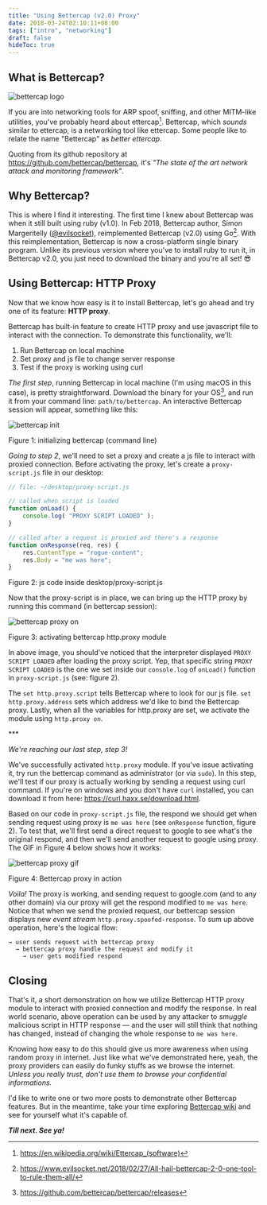```yaml
---
title: "Using Bettercap (v2.0) Proxy"
date: 2018-03-24T02:10:11+08:00
tags: ["intro", "networking"]
draft: false
hideToc: true
---
```


## What is Bettercap?

![bettercap logo](/images/bettercap/bettercap-logo-sm.png#featured)

If you are into networking tools for ARP spoof, sniffing, and other MITM-like utilities, you've probably heard about ettercap[^1]. Bettercap, which *sounds* similar to ettercap, is a networking tool like ettercap. Some people like to relate the name "Bettercap" as _better ettercap_.

<!--more-->

Quoting from its github repository at https://github.com/bettercap/bettercap, it's _"The state of the art network attack and monitoring framework"_.

## Why Bettercap?

This is where I find it interesting. The first time I knew about Bettercap was when it still built using ruby (v1.0). In Feb 2018, Bettercap author, Simon Margeritelly ([@evilsocket](https://twitter.com/evilsocket)), reimplemented Bettercap (v2.0) using Go[^2]. With this reimplementation, Bettercap is now a cross-platform single binary program. Unlike its previous version where you've to install ruby to run it, in Bettercap v2.0, you just need to download the binary and you're all set! 😎

## Using Bettercap: HTTP Proxy

Now that we know how easy is it to install Bettercap, let's go ahead and try one of its feature: **HTTP proxy**.

Bettercap has built-in feature to create HTTP proxy and use javascript file to interact with the connection. To demonstrate this functionality, we'll:

1. Run Bettercap on local machine
2. Set proxy and js file to change server response
3. Test if the proxy is working using curl

*The first step*, running Bettercap in local machine (I'm using macOS in this case), is pretty straightforward. Download the binary for your OS[^3], and run it from your command line: `path/to/bettercap`. An interactive Bettercap session will appear, something like this:

![bettercap init](/images/bettercap/bettercap-init.jpg) 
<p class="figure-text">Figure 1: initializing bettercap (command line)</p>

*Going to step 2*, we'll need to set a proxy and create a js file to interact with proxied connection. Before activating the proxy, let's create a `proxy-script.js` file in our desktop:

```js
// file: ~/desktop/proxy-script.js

// called when script is loaded
function onLoad() {
    console.log( "PROXY SCRIPT LOADED" );
}

// called after a request is proxied and there's a response
function onResponse(req, res) {
    res.ContentType = "rogue-content";
    res.Body = "me was here";
}
```
<p class="figure-text">Figure 2: js code inside desktop/proxy-script.js</p>

Now that the proxy-script is in place, we can bring up the HTTP proxy by running this command (in bettercap session):

![bettercap proxy on](/images/bettercap/bettercap-proxy-on.jpg) 
<p class="figure-text">Figure 3: activating bettercap http.proxy module</p>

In above image, you should've noticed that the interpreter displayed `PROXY SCRIPT LOADED` after loading the proxy script. Yep, that specific string `PROXY SCRIPT LOADED` is the one we set inside our `console.log` of `onLoad()` function in `proxy-script.js` (see: figure 2).

The `set http.proxy.script` tells Bettercap where to look for our js file. `set http.proxy.address` sets which address we'd like to bind the Bettercap proxy. Lastly, when all the variables for http.proxy are set, we activate the module using `http.proxy on`.

<p class="text-center">***</p>

*We're reaching our last step, step 3!* 

We've successfully activated `http.proxy` module. If you've issue activating it, try run the bettercap command as administrator (or via `sudo`). In this step, we'll test if our proxy is actually working by sending a request using curl command. If you're on windows and you don't have `curl` installed, you can download it from here: https://curl.haxx.se/download.html.

Based on our code in `proxy-script.js` file, the respond we should get when sending request using proxy is `me was here` (see `onResponse` function, figure 2). To test that, we'll first send a direct request to google to see what's the original respond, and then we'll send another request to google using proxy. The GIF in Figure 4 below shows how it works:

![bettercap proxy gif](/images/bettercap/bettercap-proxy-google.gif) 
<p class="figure-text">Figure 4: Bettercap proxy in action</p>

*Voila!* The proxy is working, and sending request to google.com (and to any other domain) via our proxy will get the respond modified to `me was here`. Notice that when we send the proxied request, our bettercap session displays new *event stream* `http.proxy.spoofed-response`. To sum up above operation, here's the logical flow: 

```
→ user sends request with bettercap proxy 
  → bettercap proxy handle the request and modify it 
    → user gets modified respond 
```

## Closing

That's it, a short demonstration on how we utilize Bettercap HTTP proxy module to interact with proxied connection and modify the response. In real world scenario, above operation can be used by any attacker to *smuggle* malicious script in HTTP response –– and the user will still think that nothing has changed, instead of changing the whole response to `me was here`. 

Knowing how easy to do this should give us more awareness when using random proxy in internet. Just like what we've demonstrated here, yeah, the proxy providers can easily do funky stuffs as we browse the internet. *Unless you really trust, don't use them to browse your confidential informations.*

I'd like to write one or two more posts to demonstrate other Bettercap features. But in the meantime, take your time exploring [Bettercap wiki](https://github.com/bettercap/bettercap/wiki) and see for yourself what it's capable of.

***Till next. See ya!***

[^1]:https://en.wikipedia.org/wiki/Ettercap_(software)
[^2]:https://www.evilsocket.net/2018/02/27/All-hail-bettercap-2-0-one-tool-to-rule-them-all/
[^3]:https://github.com/bettercap/bettercap/releases
